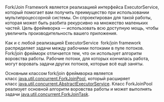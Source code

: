 Fork/Join Framework является реализацией интерфейса ExecutorService, который помогает вам получить преимущество при использовании мультипроцессорной системы. Он спроектирован для такой работы, которая может быть разбита рекурсивно на множество маленьких частей. Цель фреймворка — использовать всю доступную мощь, чтобы увеличить производительность вашего приложения.

Как и с любой реализацией ExecutorService  fork/join framework распределяет задачи между рабочими потоками в пуле потоков. Fork/join фрейморк отличается тем, что он использует алгоритм воровства работы. Рабочие потоки, для которых кончилась работа, могут воровать задачи других потоков, которые всё ещё заняты.

Основным классом fork/join фреймворка является класс [java.util.concurrent.ForkJoinPool](https://docs.oracle.com/javase/8/docs/api/java/util/concurrent/ForkJoinPool.html), который расширяет класс [java.util.concurrent.AbstractExecutorService](https://docs.oracle.com/javase/8/docs/api/java/util/concurrent/AbstractExecutorService.html). Класс ForkJoinPool реализует основной алгоритм воровства работы и может выполнять задачи [java.util.concurrent.ForkJoinTask](https://docs.oracle.com/javase/8/docs/api/java/util/concurrent/ForkJoinTask.html).
